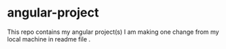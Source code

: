 # angular-project
This repo contains my angular project(s)
I am making one change from my local machine in readme file .